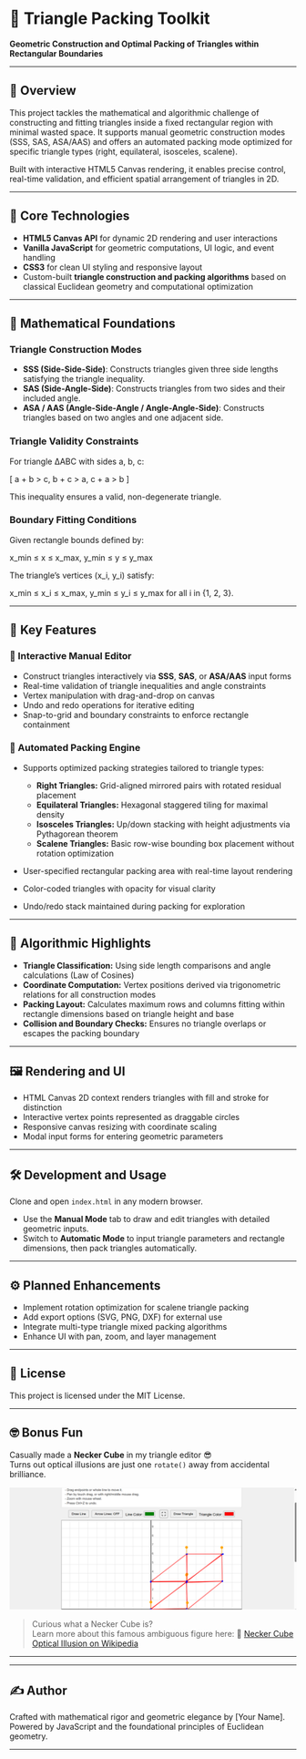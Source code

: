 # 🧮 Triangle Packing Toolkit  
**Geometric Construction and Optimal Packing of Triangles within Rectangular Boundaries**

---

## 📘 Overview

This project tackles the mathematical and algorithmic challenge of constructing and fitting triangles inside a fixed rectangular region with minimal wasted space. It supports manual geometric construction modes (SSS, SAS, ASA/AAS) and offers an automated packing mode optimized for specific triangle types (right, equilateral, isosceles, scalene).

Built with interactive HTML5 Canvas rendering, it enables precise control, real-time validation, and efficient spatial arrangement of triangles in 2D.

---

## 🔧 Core Technologies

- **HTML5 Canvas API** for dynamic 2D rendering and user interactions  
- **Vanilla JavaScript** for geometric computations, UI logic, and event handling  
- **CSS3** for clean UI styling and responsive layout  
- Custom-built **triangle construction and packing algorithms** based on classical Euclidean geometry and computational optimization  

---

## 🧮 Mathematical Foundations

### Triangle Construction Modes

- **SSS (Side-Side-Side)**: Constructs triangles given three side lengths satisfying the triangle inequality.  
- **SAS (Side-Angle-Side)**: Constructs triangles from two sides and their included angle.  
- **ASA / AAS (Angle-Side-Angle / Angle-Angle-Side)**: Constructs triangles based on two angles and one adjacent side.

### Triangle Validity Constraints

For triangle ΔABC with sides a, b, c:

\[
a + b > c, b + c > a, c + a > b
\]

This inequality ensures a valid, non-degenerate triangle.

### Boundary Fitting Conditions

Given rectangle bounds defined by:


x_min ≤ x ≤ x_max, y_min ≤ y ≤ y_max



The triangle’s vertices (x_i, y_i) satisfy:

x_min ≤ x_i ≤ x_max, y_min ≤ y_i ≤ y_max for all i in {1, 2, 3}.

---

## 🚧 Key Features

### 🎨 Interactive Manual Editor

- Construct triangles interactively via **SSS**, **SAS**, or **ASA/AAS** input forms  
- Real-time validation of triangle inequalities and angle constraints  
- Vertex manipulation with drag-and-drop on canvas  
- Undo and redo operations for iterative editing  
- Snap-to-grid and boundary constraints to enforce rectangle containment

### 🤖 Automated Packing Engine

- Supports optimized packing strategies tailored to triangle types:

  - **Right Triangles:** Grid-aligned mirrored pairs with rotated residual placement  
  - **Equilateral Triangles:** Hexagonal staggered tiling for maximal density  
  - **Isosceles Triangles:** Up/down stacking with height adjustments via Pythagorean theorem  
  - **Scalene Triangles:** Basic row-wise bounding box placement without rotation optimization

- User-specified rectangular packing area with real-time layout rendering  
- Color-coded triangles with opacity for visual clarity  
- Undo/redo stack maintained during packing for exploration

---

## 📐 Algorithmic Highlights

- **Triangle Classification:** Using side length comparisons and angle calculations (Law of Cosines)  
- **Coordinate Computation:** Vertex positions derived via trigonometric relations for all construction modes  
- **Packing Layout:** Calculates maximum rows and columns fitting within rectangle dimensions based on triangle height and base  
- **Collision and Boundary Checks:** Ensures no triangle overlaps or escapes the packing boundary  

---

## 🖼️ Rendering and UI

- HTML Canvas 2D context renders triangles with fill and stroke for distinction  
- Interactive vertex points represented as draggable circles  
- Responsive canvas resizing with coordinate scaling  
- Modal input forms for entering geometric parameters

---

## 🛠️ Development and Usage

Clone and open `index.html` in any modern browser.

- Use the **Manual Mode** tab to draw and edit triangles with detailed geometric inputs.  
- Switch to **Automatic Mode** to input triangle parameters and rectangle dimensions, then pack triangles automatically.

---

## ⚙️ Planned Enhancements

- Implement rotation optimization for scalene triangle packing  
- Add export options (SVG, PNG, DXF) for external use  
- Integrate multi-type triangle mixed packing algorithms  
- Enhance UI with pan, zoom, and layer management  

---

## 📜 License

This project is licensed under the MIT License.


---
## 🤓 Bonus Fun

Casually made a **Necker Cube** in my triangle editor 😎  
Turns out optical illusions are just one `rotate()` away from accidental brilliance.

![App Screenshot](https://github.com/markkamuya/space-optimization/blob/main/Screenshot%202025-07-03%20024031.png?raw=true)

> Curious what a Necker Cube is?  
> Learn more about this famous ambiguous figure here:
> 🔗 [Necker Cube Optical Illusion on Wikipedia](https://en.wikipedia.org/wiki/Necker_cube)
---
---

## ✍️ Author

Crafted with mathematical rigor and geometric elegance by [Your Name].  
Powered by JavaScript and the foundational principles of Euclidean geometry.

--- 
